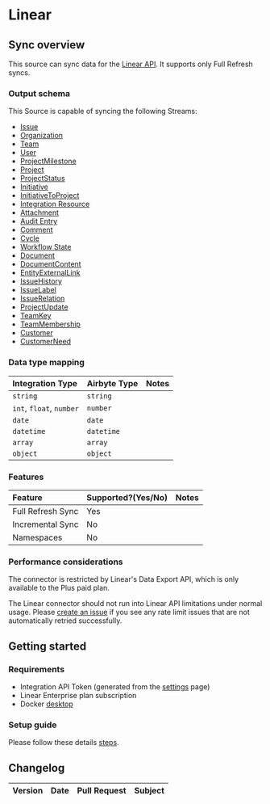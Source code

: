 # Linear

## Sync overview

This source can sync data for the [Linear API](https://developers.linear.app/docs/). It supports only Full Refresh syncs.

### Output schema

This Source is capable of syncing the following Streams:

- [Issue](https://studio.apollographql.com/public/Linear-API/variant/current/schema/reference/objects/Issue)
- [Organization](https://studio.apollographql.com/public/Linear-API/variant/current/schema/reference/objects/Organization)
- [Team](https://studio.apollographql.com/public/Linear-API/variant/current/schema/reference/objects/Team)
- [User](https://studio.apollographql.com/public/Linear-API/variant/current/schema/reference/objects/User)
- [ProjectMilestone](https://studio.apollographql.com/public/Linear-API/variant/current/schema/reference/objects/ProjectMilestone)
- [Project](https://studio.apollographql.com/public/Linear-API/variant/current/schema/reference/objects/Project)
- [ProjectStatus](https://studio.apollographql.com/public/Linear-API/variant/current/schema/reference/objects/ProjectStatus)
- [Initiative](https://studio.apollographql.com/public/Linear-API/variant/current/schema/reference/objects/Initiative)
- [InitiativeToProject](https://studio.apollographql.com/public/Linear-API/variant/current/schema/reference/objects/InitiativeToProject)
- [Integration Resource](https://studio.apollographql.com/public/Linear-API/variant/current/schema/reference/objects/IntegrationResource)
- [Attachment](https://studio.apollographql.com/public/Linear-API/variant/current/schema/reference/objects/Attachment)
- [Audit Entry](https://studio.apollographql.com/public/Linear-API/variant/current/schema/reference/objects/AuditEntry)
- [Comment](https://studio.apollographql.com/public/Linear-API/variant/current/schema/reference/objects/Comment)
- [Cycle](https://studio.apollographql.com/public/Linear-API/variant/current/schema/reference/objects/Cycle)
- [Workflow State](https://github.com/linear/linear/blob/master/packages/sdk/src/schema.graphql#L12325)
- [Document](https://github.com/linear/linear/blob/master/packages/sdk/src/schema.graphql#L1438)
- [DocumentContent](https://studio.apollographql.com/public/Linear-API/variant/current/schema/reference/objects/DocumentContent)
- [EntityExternalLink](https://studio.apollographql.com/public/Linear-API/variant/current/schema/reference/objects/EntityExternalLink)
- [IssueHistory](https://studio.apollographql.com/public/Linear-API/variant/current/schema/reference/objects/IssueHistory)
- [IssueLabel](https://studio.apollographql.com/public/Linear-API/variant/current/schema/reference/objects/IssueLabel)
- [IssueRelation](https://studio.apollographql.com/public/Linear-API/variant/current/schema/reference/objects/IssueRelation)
- [ProjectUpdate](https://studio.apollographql.com/public/Linear-API/variant/current/schema/reference/objects/ProjectUpdate)
- [TeamKey](https://studio.apollographql.com/public/Linear-API/variant/current/schema/reference/objects/TeamKey)
- [TeamMembership](https://studio.apollographql.com/public/Linear-API/variant/current/schema/reference/objects/TeamMembership)
- [Customer](https://studio.apollographql.com/public/Linear-API/variant/current/schema/reference/objects/Customer)
- [CustomerNeed](https://studio.apollographql.com/public/Linear-API/variant/current/schema/reference/objects/CustomerNeed)

### Data type mapping

| Integration Type         | Airbyte Type | Notes |
| :----------------------- | :----------- | :---- |
| `string`                 | `string`     |       |
| `int`, `float`, `number` | `number`     |       |
| `date`                   | `date`       |       |
| `datetime`               | `datetime`   |       |
| `array`                  | `array`      |       |
| `object`                 | `object`     |       |

### Features

| Feature           | Supported?\(Yes/No\) | Notes |
| :---------------- | :------------------- | :---- |
| Full Refresh Sync | Yes                  |       |
| Incremental Sync  | No                   |       |
| Namespaces        | No                   |       |

### Performance considerations

The connector is restricted by Linear's Data Export API, which is only available to the Plus paid plan.

The Linear connector should not run into Linear API limitations under normal usage. Please [create an issue](https://github.com/airbytehq/airbyte/issues) if you see any rate limit issues that are not automatically retried successfully.

## Getting started

### Requirements

- Integration API Token (generated from the [settings](https://linear.app/settings/integrations/airbyte) page)
- Linear Enterprise plan subscription
- Docker [desktop](https://www.docker.com/products/docker-desktop/)

### Setup guide

Please follow these details [steps](https://linear.app/docs/airbyte).

## Changelog

| Version | Date | Pull Request | Subject |
| :------ | :--- | :----------- | :------ |
